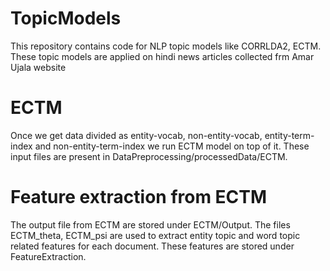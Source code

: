 # TopicModels
This repository contains code for NLP topic models like CORRLDA2, ECTM. These topic models are applied on hindi news articles collected frm Amar Ujala website

# ECTM
Once we get data divided as entity-vocab, non-entity-vocab, entity-term-index and non-entity-term-index we run ECTM model on top of it. These input files are present in DataPreprocessing/processedData/ECTM.

# Feature extraction from ECTM
The output file from ECTM are stored under ECTM/Output. The files ECTM_theta, ECTM_psi are used to extract entity topic and word topic related features for each document. These features are stored under FeatureExtraction.
